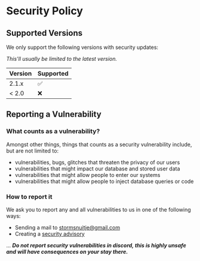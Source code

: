 # Security Policy

## Supported Versions

We only support the following versions with security updates:

*This'll usually be limited to the latest version.*

| Version | Supported          |
| ------- | ------------------ |
| 2.1.x   | :white_check_mark: |
| < 2.0   | :x:                |

## Reporting a Vulnerability

### What counts as a vulnerability?
Amongst other things, things that counts as a security vulnerability include, but are not limited to:
- vulnerabilities, bugs, glitches that threaten the privacy of our users
- vulnerabilities that might impact our database and stored user data
- vulnerabilities that might allow people to enter our systems
- vulnerabilities that might allow people to inject database queries or code

### How to report it
We ask you to report any and all vulnerabilities to us in one of the following ways:
- Sending a mail to [stormsnuitje@gmail.com](mailto:stormsnuitje@gmail.com)
- Creating a [security advisory](https://github.com/BlackFurORG/pingernos/security/advisories/new)

... ***Do not report security vulnerabilities in discord, this is highly unsafe and will have consequences on your stay there.***


